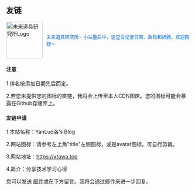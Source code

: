 ## 友链

<div style="display: flex; align-items: center; gap: 10px;">
  <!-- 图片带超链接 -->
  <a href="https://3.406288.xyz/">
    <img src="https://3.406288.xyz/sg.png" style="width: 100px; height: auto;" alt="未来道具研究所Logo" />
  </a>
  <!-- 文字带超链接，颜色改为0066cc -->
  <a href="https://3.406288.xyz/" style="text-decoration: none; color: #0066cc; font-size: 0.9em;">
    未来道具研究所 - 小站重启中，这里会记录日常、数码和折腾，欢迎围观～
  </a>
</div>


#### 注意

1.排名按添加日期先后而定。

2.若您未提供您的图标的直链，我将会上传至本人CDN图床。您的图标可能会暴露在Github存储库上。

#### 友链申请

1.本站名称：YanLuo洛's Blog

2.网站图标：请参考左上角"title"左侧图标，或是avatar图标。可自行剪裁。

3.网站地址：https://xtawa.top

4.简介：分享技术学习心得

您可以发送 [邮件](mailto:zaz203@outlook.com)或在下方留言。我将会通过邮件来进一步回复。
